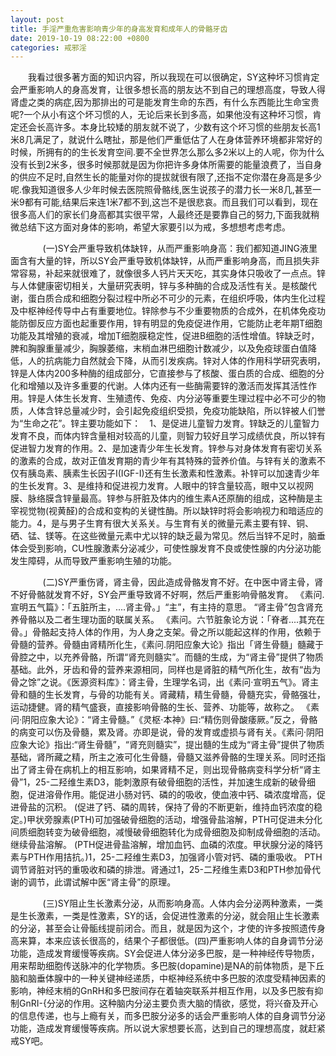 ```yaml
---
layout: post
title: 手淫严重危害影响青少年的身高发育和成年人的骨骼牙齿
date: 2019-10-19 08:22:00 +0800
categories: 戒邪淫
---
```


　　我看过很多著方面的知识内容，所以我现在可以很确定，SY这种坏习惯肯定会严重影响人的身高发育，让很多想长高的朋友达不到自己的理想高度，导致人得肾虚之类的病症,因为那排出的可是能发育生命的东西，有什么东西能比生命宝贵呢?一个从小有这个坏习惯的人，无论后来长到多高，如果他没有这种坏习惯，肯定还会长高许多。本身比较矮的朋友就不说了，少数有这个坏习惯的些朋友长高1米8几满足了，就说什么瞎扯，那是他们严重低估了人在身体营养环境都非常好的时候，所拥有的的生长发育空间.要不全世界怎么那么多2米以上的人呢，你为什么没有长到2米多，很多时候那就是因为你把许多身体所需要的能量浪费了，当自身的供应不足时,自然生长的能量对你的提拔就很有限了,还指不定你潜在身高是多少呢.像我知道很多人少年时候去医院照骨骼线,医生说孩子的潜力长一米8几,甚至一米9都有可能,结果后来连1米7都不到,这岂不是很悲哀。而且我们可以看到，现在很多高人们的家长们身高都其实很平常，人最终还是要靠自己的努力,下面我就稍微总结下这方面对身体的影响，希望大家要引以为戒，多想想考虑考虑。
　　      (一)SY会严重导致机体缺锌，从而严重影响身高：我们都知道JING液里面含有大量的锌，所以SY会严重导致机体缺锌，从而严重影响身高，而且损失非常容易，补起来就很难了，就像很多人钙片天天吃，其实身体只吸收了一点点。锌与人体健康密切相关，大量研究表明，锌与多种酶的合成及活性有关。是核酸代谢，蛋白质合成和细胞分裂过程中所必不可少的元素，在组织呼吸，体内生化过程及中枢神经传导中占有重要地位。锌除参与不少重要物质的合成外，在机体免疫功能防御反应方面也起重要作用，锌有明显的免疫促进作用，它能防止老年期T细胞功能及其增殖的衰减，增加T细胞膜稳定性，促进B细胞的活性增值。锌缺乏时，脾和胸腺重量减少，胸腺萎缩，末梢血淋巴细胞计数减少，以及免疫球蛋白值降低，人的抗病能力自然就会下降，从而引发疾病。锌对人体的作用科学研究表明，锌是人体内200多种酶的组成部分，它直接参与了核酸、蛋白质的合成、细胞的分化和增殖以及许多重要的代谢。人体内还有一些酶需要锌的激活而发挥其活性作用。锌是人体生长发育、生殖遗传、免疫、内分泌等重要生理过程中必不可少的物质，人体含锌总量减少时，会引起免疫组织受损，免疫功能缺陷，所以锌被人们誉为“生命之花”。锌主要功能如下：　1、是促进儿童智力发育。锌缺乏的儿童智力发育不良，而体内锌含量相对较高的儿童，则智力较好且学习成绩优良，所以锌有促进智力发育的作用。2、是加速青少年生长发育。锌参与对身体发育有密切关系的激素的合成，故对正值发育期的青少年有其特殊的营养价值。与锌有关的激素不仅有胰岛素、胰素生长因子I(IGF-I)还有生长激素和性激素。补锌可以加速青少年的生长发育。3、是维持和促进视力发育。人眼中的锌含量较高，眼中又以视网膜、脉络膜含锌量最高。锌参与肝脏及体内的维生素A还原酶的组成，这种酶是主宰视觉物(视黄醛)的合成和变构的关键性酶。所以缺锌时将会影响视力和暗适应的能力。4，是与男子生育有很大关系关。与生育有关的微量元素主要有锌、铜、硒、锰、镁等。在这些微量元素中尤以锌的缺乏最为常见。然后当锌不足时，脑垂体会受到影响，CU性腺激素分泌减少，可使性腺发育不良或使性腺的内分泌功能发生障碍，从而导致严重影响生殖的功能。
　　      (二)SY严重伤肾，肾主骨，因此造成骨骼发育不好。在中医中肾主骨，肾不好骨骼就发育不好，SY会严重导致肾不好啊，然后严重影响骨骼发育。 《素问.宣明五气篇》：「五脏所主，....肾主骨。」“主”，有主持的意思。 “肾主骨”包含肾充养骨骼以及二者生理功面的联属关系。 《素问。六节脏象论方说：「脊者....其充在骨。」骨骼起支持人体的作用，为人身之支架。骨之所以能起这样的作用，依赖于骨髓的营养。骨髓由肾精所化生，《素问.阴阳应象大论》指出「肾生骨髓」髓藏于骨腔之中，以充养骨骼，所谓“肾充则髓实”。而髓的生成，为“肾主骨”提供了物质基础。此外，牙齿和骨的营养来源相同，同样也是肾脏的精气所化生，故有“齿为骨之馀”之说。《医源资料库》：肾主骨，生理学名词，出《素问·宣明五气》。肾主骨和髓的生长发育，与骨的功能有关。肾藏精，精生骨髓，骨髓充实，骨骼强壮，运动捷健。肾的精气盛衰，直接影响骨骼的生长、营养、功能等，故称之。 《素问·阴阳应象大论》：“肾主骨髓。”《灵枢·本神》曰:“精伤则骨酸痿厥。”反之，骨骼的病变可以伤及骨髓，累及肾。亦即是说，骨的发育或虚损与肾有关。《素问·阴阳应象大论》指出:“肾生骨髓”，“肾充则髓实”，提出髓的生成为“肾主骨”提供了物质基础，肾所藏之精，所主之液可化生骨髓，骨髓又滋养骨骼的生理关系。同时还指出了肾主骨在病机上的相互影响，如果肾精不足，则出现骨骼病变科学分析“肾主骨”1，25-二羟维生素D3，能刺激原有破骨细胞的活性，并加速生成新的破骨细胞，促进溶骨作用。能促进小肠对钙、磷的的吸收，使血液中钙、磷浓度增高，促进骨盐的沉积。 (促进了钙、磷的周转，保持了骨的不断更新，维持血钙浓度的稳定。)甲状旁腺素(PTH)可加强破骨细胞的活动，增强骨盐溶解，PTH可促进未分化间质细胞转变为破骨细胞，减慢破骨细胞转化为成骨细胞及抑制成骨细胞的活动。继续骨盐溶解。 (PTH促进骨盐溶解，增加血钙、血磷的浓度。甲状腺分泌的降钙素与PTH作用拮抗。)1，25-二羟维生素D3，加强肾小管对钙、磷的重吸收。 PTH调节肾脏对钙的重吸收和磷的排泄。肾通过1，25-二羟维生素D3和PTH参加骨代谢的调节，此谓试解中医“肾主骨”的原理。
　　      (三)SY阻止生长激素分泌，从而影响身高。人体内会分泌两种激素，一类是生长激素，一类是性激素，SY的话，会促进性激素的分泌，就会阻止生长激素的分泌，甚至会让骨骺线提前闭合。而且，就是因为这个，才使的许多按照遗传身高来算，本来应该长很高的，结果个子都很低。(四)严重影响人体的自身调节分泌功能，造成发育缓慢等疾病。SY会促进人体分泌多巴胺，是一种神经传导物质，用来帮助细胞传送脉冲的化学物质。多巴胺(dopamine)是NA的前体物质，是下丘脑和脑垂体腺中的一种关键神经递质，中枢神经系统中多巴胺的浓度受精神因素的影响，神经末梢的GnRH和多巴胺间存在着轴突联系并相互作用，以及多巴胺有抑制GnRI-{分泌的作用。这种脑内分泌主要负责大脑的情欲，感觉，将兴奋及开心的信息传递，也与上瘾有关，而多巴胺分泌多的话会严重影响人体的自身调节分泌功能，造成发育缓慢等疾病。所以说大家想要长高，达到自己的理想高度，就赶紧戒SY吧。
